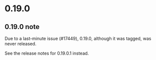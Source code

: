 # 0.19.0

0.19.0 note
-----------

Due to a last-minute issue (#17449), 0.19.0, although it was tagged, was never released.

See the release notes for 0.19.0.1 instead.
